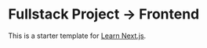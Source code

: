 # Fullstack Project → Frontend

This is a starter template for [Learn Next.js](https://nextjs.org/learn).
